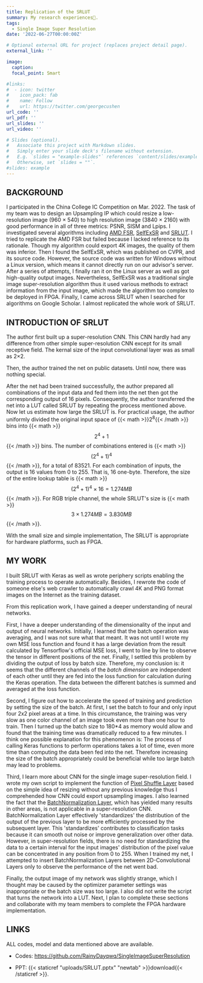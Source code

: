 ```yaml
---
title: Replication of the SRLUT
summary: My research experiences🔭.
tags:
  - Single Image Super Resolution
date: '2022-06-27T00:00:00Z'

# Optional external URL for project (replaces project detail page).
external_link: ''

image:
  caption: 
  focal_point: Smart

#links:
#  - icon: twitter
#    icon_pack: fab
#    name: Follow
#    url: https://twitter.com/georgecushen
url_code: ''
url_pdf: ''
url_slides: ''
url_video: ''

# Slides (optional).
#   Associate this project with Markdown slides.
#   Simply enter your slide deck's filename without extension.
#   E.g. `slides = "example-slides"` references `content/slides/example-slides.md`.
#   Otherwise, set `slides = ""`.
#slides: example
---
```


## BACKGROUND

I participated in the China College IC Competition on Mar. 2022. The task of my team was to design an Upsampling IP which could resize a low-resolution image (960 × 540) to high resolution image (3840 × 2160) with good performance in all of three metrics: PSNR, SISM and Lpips. I investigated several algorithms including [AMD FSR](https://www.amd.com/en/technologies/fidelityfx-super-resolution), [SelfExSR](https://www.cv-foundation.org/openaccess/content_cvpr_2015/papers/Huang_Single_Image_Super-Resolution_2015_CVPR_paper.pdf) and [SRLUT](https://openaccess.thecvf.com/content/CVPR2021/papers/Jo_Practical_Single-Image_Super-Resolution_Using_Look-Up_Table_CVPR_2021_paper.pdf). I tried to replicate the AMD FSR but failed because I lacked reference to its rationale. Though my algorithm could export 4K images, the quality of them was inferior. Then I found the SelfExSR, which was published on CVPR, and its source code. However, the source code was written for Windows without a Linux version, which means it cannot directly run on our advisor's server. After a series of attempts, I finally ran it on the Linux server as well as got high-quality output images. Nevertheless, SelfExSR was a traditional single image super-resolution algorithm thus it used various methods to extract information from the input image, which made the algorithm too complex to be deployed in FPGA. Finally, I came across SRLUT when I searched for algorithms on Google Scholar. I almost replicated the whole work of SRLUT.

## INTRODUCTION OF SRLUT

The author first built up a super-resolution CNN. This CNN hardly had any difference from other simple super-resolution CNN except for its small receptive field. The kernal size of the input convolutional layer was as small as 2×2. 

Then, the author trained the net on public datasets. Until now, there was nothing special.

After the net had been trained successfully, the author prepared all combinations of the input data and fed them into the net then got the corresponding output of 16 pixels. Consequently, the author transferred the net into a LUT called SRLUT by repeating the process mentioned above. Now let us estimate how large the SRLUT is. For practical usage, the author uniformly divided the original input space of {{< math >}}$2^8${{< /math >}} bins into {{< math >}}$$2^4+1$${{< /math >}} bins. The number of combinations entered is {{< math >}}$$(2^4+1)^4$${{< /math >}}, for a total of 83521. For each combination of inputs, the output is 16 values from 0 to 255. That is, 16 one-byte. Therefore, the size of the entire lookup table is {{< math >}}$$(2^4+1)^4 \times 16=1.274MB$${{< /math >}}. For RGB triple channel, the whole SRLUT's size is {{< math >}}$$3 \times 1.274MB=3.830MB$${{< /math >}}. 

With the small size and simple implementation, The SRLUT is appropriate for hardware platforms, such as FPGA. 

## MY WORK

I built SRLUT with Keras as well as wrote periphery scripts enabling the training process to operate automatically. Besides, I rewrote the code of someone else's web crawler to automatically crawl 4K and PNG format images on the Internet as the training dataset.

From this replication work, I have gained a deeper understanding of neural networks.

First, I have a deeper understanding of the dimensionality of the input and output of neural networks. Initially, I learned that the batch operation was averaging, and I was not sure what that meant. It was not until I wrote my own MSE loss function and found it has a large deviation from the result calculated by Tensorflow's official MSE loss, I went to line by line to observe the tensor in different positions of the net. Finally, I settled this problem by dividing the output of loss by batch size. Therefore, my conclusion is: it seems that the different channels of the *batch dimension* are independent of each other until they are fed into the loss function for calculation during the Keras operation. The data between the different batches is summed and averaged at the loss function.

Second, I figure out how to accelerate the speed of training and prediction by setting the size of the batch. At first, I set the batch to four and only input four 2x2 pixel areas at a time. In this circumstance, the training was very slow as one color channel of an image took even more than one hour to train. Then I turned up the batch size to 180*4 as memory would allow and found that the training time was dramatically reduced to a few minutes. I think one possible explanation for this phenomenon is: The process of calling Keras functions to perform operations takes a lot of time, even more time than computing the data been fed into the net. Therefore increasing the size of the batch appropriately could be beneficial while too large batch may lead to problems.

Third, I learn more about CNN for the single image super-resolution field. I wrote my own script to implement the function of [Pixel Shuffle Layer](https://pytorch.org/docs/stable/generated/torch.nn.PixelShuffle.html) based on the simple idea of resizing without any previous knowledge thus I comprehended how CNN could export upsampling images. I also learned the fact that the [BatchNormalization Layer](https://keras.io/api/layers/normalization_layers/batch_normalization/), which has yielded many results in other areas, is not applicable in a super-resolution CNN. BatchNormalization Layer effectively 'standardizes' the distribution of the output of the previous layer to be more efficiently processed by the subsequent layer. This 'standardizes' contributes to classification tasks because it can smooth out noise or improve generalization over other data. However, in super-resolution fields, there is no need for standardizing the data to a certain interval for the input images' distribution of the pixel value can be concentrated in any position from 0 to 255. When I trained my net, I attempted to insert BatchNormalization Layers between 2D-Convolutional Layers only to observe the performance of the net went bad.

Finally, the output image of my network was slightly strange, which I thought may be caused by the optimizer parameter settings was inappropriate or the batch size was too large. I also did not write the script that turns the network into a LUT. Next, I plan to complete these sections and collaborate with my team members to complete the FPGA hardware implementation.

## LINKS

ALL codes, model and data mentioned above are available.

- Codes: https://github.com/RainyDayqwq/SingleImageSuperResolution

- PPT: {{< staticref "uploads/SRLUT.pptx" "newtab" >}}download{{< /staticref >}}.
